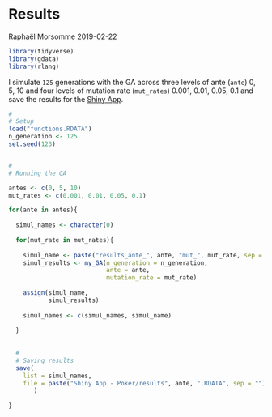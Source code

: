 Results
================
Raphaël Morsomme
2019-02-22

``` r
library(tidyverse)
library(gdata)
library(rlang)
```

I simulate `125` generations with the GA across three levels of ante (`ante`) 0, 5, 10 and four levels of mutation rate (`mut_rates`) 0.001, 0.01, 0.05, 0.1 and save the results for the [Shiny App](https://rmorsomme.shinyapps.io/shiny_app_-_poker/).

``` r
#
# Setup
load("functions.RDATA")
n_generation <- 125
set.seed(123)


#
# Running the GA

antes <- c(0, 5, 10)
mut_rates <- c(0.001, 0.01, 0.05, 0.1)

for(ante in antes){
  
  simul_names <- character(0)
  
  for(mut_rate in mut_rates){
    
    simul_name <- paste("results_ante_", ante, "mut_", mut_rate, sep = "")
    simul_results <- my_GA(n_generation = n_generation,
                           ante = ante,
                           mutation_rate = mut_rate)
    
    assign(simul_name,
           simul_results)
    
    simul_names <- c(simul_names, simul_name)
    
  }
  
  
  #
  # Saving results
  save(
    list = simul_names,
    file = paste("Shiny App - Poker/results", ante, ".RDATA", sep = "")
       )
  
}
```
